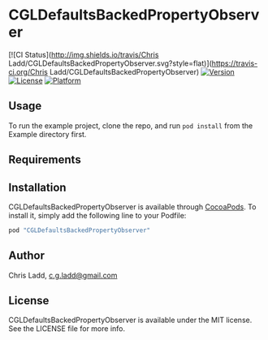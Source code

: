 # CGLDefaultsBackedPropertyObserver

[![CI Status](http://img.shields.io/travis/Chris Ladd/CGLDefaultsBackedPropertyObserver.svg?style=flat)](https://travis-ci.org/Chris Ladd/CGLDefaultsBackedPropertyObserver)
[![Version](https://img.shields.io/cocoapods/v/CGLDefaultsBackedPropertyObserver.svg?style=flat)](http://cocoapods.org/pods/CGLDefaultsBackedPropertyObserver)
[![License](https://img.shields.io/cocoapods/l/CGLDefaultsBackedPropertyObserver.svg?style=flat)](http://cocoapods.org/pods/CGLDefaultsBackedPropertyObserver)
[![Platform](https://img.shields.io/cocoapods/p/CGLDefaultsBackedPropertyObserver.svg?style=flat)](http://cocoapods.org/pods/CGLDefaultsBackedPropertyObserver)

## Usage

To run the example project, clone the repo, and run `pod install` from the Example directory first.

## Requirements

## Installation

CGLDefaultsBackedPropertyObserver is available through [CocoaPods](http://cocoapods.org). To install
it, simply add the following line to your Podfile:

```ruby
pod "CGLDefaultsBackedPropertyObserver"
```

## Author

Chris Ladd, c.g.ladd@gmail.com

## License

CGLDefaultsBackedPropertyObserver is available under the MIT license. See the LICENSE file for more info.
